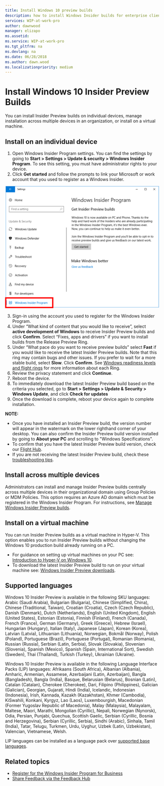 ```yaml
---
title: Install Windows 10 preview builds
description: how to install Windows Insider builds for enterprise client devices
services: WIP-at-work-pro
author: dawnwood
manager: elizapo
ms.assetid: 
ms.service: WIP-at-work-pro
ms.tgt_pltfrm: na
ms.devlang: na
ms.date: 06/28/2018
ms.author: dawn.wood
ms.localizationpriority: medium
---
```


# Install Windows 10 Insider Preview Builds
You can install Insider Preview builds on individual devices, manage installation across multiple devices in an organization, or install on a virtual machine. 

## Install on an individual device 
1. Open Windows Insider Program settings. You can find the settings by going to __Start > Settings > Update & security > Windows Insider Program__. To see this setting, you must have administrator rights to your device.
2. Click __Get started__ and follow the prompts to link your Microsoft or work account that you used to register as a Windows Insider. 

![alt text](images/wip4biz_prompts.png "Get started button for installing WIP builds")

3. Sign-in using the account you used to register for the Windows Insider Program.  
4. Under “What kind of content that you would like to receive”, select __active development of Windows__ to receive Insider Preview builds and click __Confirm__. Select “Fixes, apps and drivers” if you want to install builds from the Release Preview Ring. 
5. Under “What pace do you want to receive preview builds” select __Fast__ if you would like to receive the latest Insider Preview builds. Note that this ring may contain bugs and other issues. If you prefer to wait for a more stable build, select __Slow__. Click __Confirm__. See [Windows readiness levels and flight rings](wip-4-biz-flight-levels-and-rings.md) for more information about each Ring. 
6. Review the privacy statement and click __Continue__.
7. Reboot the device. 
8. To immediately download the latest Insider Preview build based on the criteria you selected, go to __Start > Settings > Update & Security > Windows Update__, and click __Check for updates__ 
9. Once the download is complete, reboot your device again to complete installation. 

__NOTE:__ 
* Once you have installed an Insider Preview build, the version number will appear in the watermark on the lower righthand corner of your desktop. You can also confirm the Insider Preview build version installed by going to __About your PC__ and scrolling to "Windows Specifications". 
* To confirm that you have the latest Insider Preview build version, check our [Flight Hub](https://docs.microsoft.com/en-us/windows-insider/flight-hub/).  
* If you are not receiving the latest Insider Preview build, check these [troubleshooting tips](https://docs.microsoft.com/en-us/windows-insider/at-work-pro/wip-4-biz-troubleshooting). 

## Install across multiple devices 
Administrators can install and manage Insider Preview builds centrally across multiple devices in their organizational domain using Group Policies or MDM Policies. This option requires an Azure AD domain which must be registered in the Windows Insider Program. For instructions, see [Manage Windows Insider Preview builds](wip-4-biz-manage-builds.md).

## Install on a virtual machine
You can run Insider Preview builds as a virtual machine in Hyper-V. This option enables you to run Insider Preview builds without changing the Windows 10 production build already running on a PC.
* For guidance on setting up virtual machines on your PC see: [Introduction to Hyper-V on Windows 10](https://docs.microsoft.com/virtualization/hyper-v-on-windows/about/).
* To download the latest Insider Preview build to run on your virtual machine see: [Windows Insider Preview downloads](https://www.microsoft.com/en-us/software-download/windowsinsiderpreviewadvanced).

## Supported languages
Windows 10 Insider Preview is available in the following SKU languages:
Arabic (Saudi Arabia), Bulgarian (Bulgaria), Chinese (Simplified, China), Chinese (Traditional, Taiwan), Croatian (Croatia), Czech (Czech Republic), Danish (Denmark), Dutch (Netherlands), English (United Kingdom), English (United States), Estonian (Estonia), Finnish (Finland), French (Canada), French (France), German (Germany), Greek (Greece), Hebrew (Israel), Hungarian (Hungary), Italian (Italy), Japanese (Japan), Korean (Korea), Latvian (Latvia), Lithuanian (Lithuania), Norwegian, Bokmål (Norway), Polish (Poland), Portuguese (Brazil), Portuguese (Portugal), Romanian (Romania), Russian (Russia), Serbian (Latin, Serbia), Slovak (Slovakia), Slovenian (Slovenia), Spanish (Mexico), Spanish (Spain, International Sort), Swedish (Sweden), Thai (Thailand), Turkish (Turkey), Ukrainian (Ukraine).

Windows 10 Insider Preview is available in the following Language Interface Packs (LIP) languages:
Afrikaans (South Africa), Albanian (Albania), Amharic, Armenian, Assamese, Azerbaijani (Latin, Azerbaijan), Bangla (Bangladesh), Bangla (India), Basque, Belarusian (Belarus), Bosnian (Latin), Catalan (Catalan), Cherokee (Cherokee), Dari, Filipino (Philippines), Galician (Galician), Georgian, Gujarati, Hindi (India), Icelandic, Indonesian (Indonesia), Irish, Kannada, Kazakh (Kazakhstan), Khmer (Cambodia), KiSwahili, Konkani, Kyrgyz, Lao (Laos), Luxembourgish, Macedonian (Former Yugoslav Republic of Macedonia), Malay (Malaysia), Malayalam, Maltese, Maori, Marathi, Mongolian (Cyrillic), Nepali, Norwegian (Nynorsk), Odia, Persian, Punjabi, Quechua, Scottish Gaelic, Serbian (Cyrillic, Bosnia and Herzegovina), Serbian (Cyrillic, Serbia), Sindhi (Arabic), Sinhala, Tamil (India), Tatar, Telugu, Turkmen, Urdu, Uyghur, Uzbek (Latin, Uzbekistan), Valencian, Vietnamese, Welsh.

LIP languages can be installed as a language pack over [supported base languages](https://support.microsoft.com/en-us/help/14236/language-packs).

## Related topics

* [Register for the Windows Insider Program for Business](wip-4-biz-register.md)
* [Share Feedback via the Feedback Hub](wip-4-biz-feedback-hub.md)
